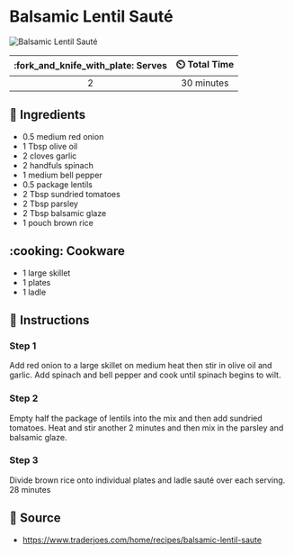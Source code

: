# Balsamic Lentil Sauté

![Balsamic Lentil Sauté](../assets/images/balsamic-lentil-sauté.png)

| :fork_and_knife_with_plate: Serves | :timer_clock: Total Time |
|:----------------------------------:|:-----------------------: |
| 2 | 30 minutes |

## :salt: Ingredients

- 0.5 medium red onion
- 1 Tbsp olive oil
- 2 cloves garlic
- 2 handfuls spinach
- 1 medium bell pepper
- 0.5 package lentils
- 2 Tbsp sundried tomatoes
- 2 Tbsp parsley
- 2 Tbsp balsamic glaze
- 1 pouch brown rice

## :cooking: Cookware

- 1 large skillet
- 1 plates
- 1 ladle

## :pencil: Instructions

### Step 1

Add red onion to a large skillet on medium heat then stir in olive oil and garlic. Add spinach and bell pepper and cook
 until spinach begins to wilt.

### Step 2

Empty half the package of lentils into the mix and then add sundried tomatoes. Heat and stir another 2 minutes and then
 mix in the parsley and balsamic glaze.

### Step 3

Divide brown rice onto individual plates and ladle sauté over each serving. 28 minutes

## :link: Source

- <https://www.traderjoes.com/home/recipes/balsamic-lentil-saute>
